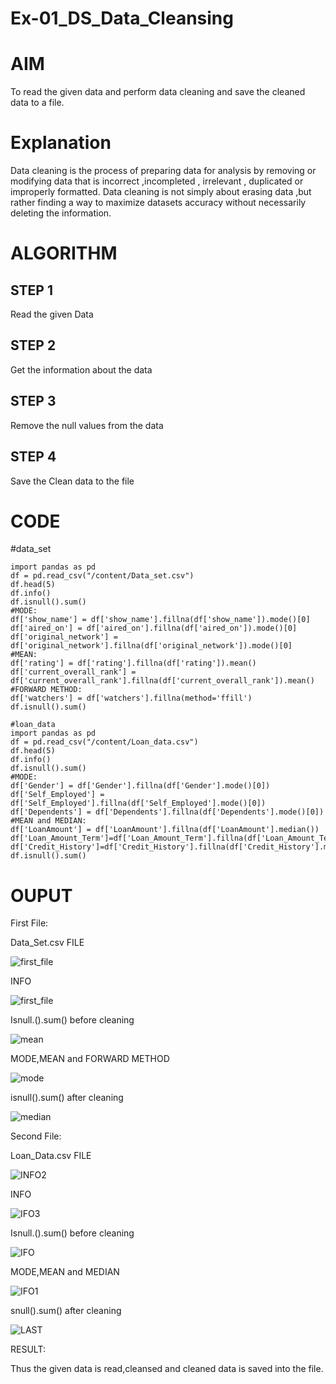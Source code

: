 # Ex-01_DS_Data_Cleansing
# AIM
To read the given data and perform data cleaning and save the cleaned data to a file.

# Explanation
Data cleaning is the process of preparing data for analysis by removing or modifying data that is incorrect ,incompleted , irrelevant , duplicated or improperly formatted. Data cleaning is not simply about erasing data ,but rather finding a way to maximize datasets accuracy without necessarily deleting the information.

# ALGORITHM
## STEP 1
Read the given Data

## STEP 2
Get the information about the data

## STEP 3
Remove the null values from the data

## STEP 4
Save the Clean data to the file

# CODE
#data_set
```
import pandas as pd
df = pd.read_csv("/content/Data_set.csv")
df.head(5)
df.info()
df.isnull().sum()
#MODE:
df['show_name'] = df['show_name'].fillna(df['show_name']).mode()[0]
df['aired_on'] = df['aired_on'].fillna(df['aired_on']).mode()[0]
df['original_network'] = df['original_network'].fillna(df['original_network']).mode()[0]
#MEAN:
df['rating'] = df['rating'].fillna(df['rating']).mean()
df['current_overall_rank'] = df['current_overall_rank'].fillna(df['current_overall_rank']).mean()
#FORWARD METHOD:
df['watchers'] = df['watchers'].fillna(method='ffill')
df.isnull().sum()
```
```
#loan_data
import pandas as pd
df = pd.read_csv("/content/Loan_data.csv")
df.head(5)
df.info()
df.isnull().sum()
#MODE:
df['Gender'] = df['Gender'].fillna(df['Gender'].mode()[0])
df['Self_Employed'] = df['Self_Employed'].fillna(df['Self_Employed'].mode()[0])
df['Dependents'] = df['Dependents'].fillna(df['Dependents'].mode()[0])
#MEAN and MEDIAN:
df['LoanAmount'] = df['LoanAmount'].fillna(df['LoanAmount'].median())
df['Loan_Amount_Term']=df['Loan_Amount_Term'].fillna(df['Loan_Amount_Term'].mean())
df['Credit_History']=df['Credit_History'].fillna(df['Credit_History'].mean())
df.isnull().sum()
```
# OUPUT
First File:

Data_Set.csv FILE

![first_file](https://user-images.githubusercontent.com/120232371/226583239-a9311a6d-0913-412e-bcab-90617ad8d9b6.png)

INFO

![first_file](https://user-images.githubusercontent.com/120232371/226583465-ed36c85d-0f91-4a88-b428-aeb568ce60fd.png)

Isnull.().sum() before cleaning

![mean](https://user-images.githubusercontent.com/120232371/226583961-b1b87123-0266-4fb4-a6b0-8582eb4762a2.png)

MODE,MEAN and FORWARD METHOD

![mode](https://user-images.githubusercontent.com/120232371/226584368-85644a07-d3e9-4246-b851-ef640338f995.png)

isnull().sum() after cleaning

![median](https://user-images.githubusercontent.com/120232371/226584566-de75010a-30c4-470b-aa29-0e91881fa4b2.png)

Second File:

Loan_Data.csv FILE

![INFO2](https://user-images.githubusercontent.com/120232371/226584903-b0babf5e-0571-4ab9-be3d-2b7e4bf634ee.png)

INFO

![IFO3](https://user-images.githubusercontent.com/120232371/226585167-35651463-7bf2-4503-8401-4eb97272c9f4.png)

Isnull.().sum() before cleaning

![IFO](https://user-images.githubusercontent.com/120232371/226585389-d51bf412-28c0-4207-96bd-cae85b69669b.png)

MODE,MEAN and MEDIAN

![IFO1](https://user-images.githubusercontent.com/120232371/226585673-5e57ab79-fe82-4ca7-8156-3368d6ebd357.png)

snull().sum() after cleaning

![LAST](https://user-images.githubusercontent.com/120232371/226585937-b92cd15d-d160-4e12-bb4c-600abbef7957.png)

RESULT:

Thus the given data is read,cleansed and cleaned data is saved into the file.







